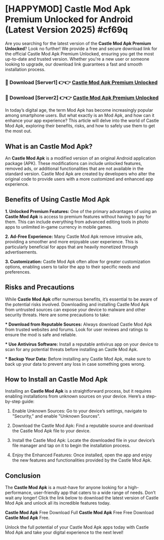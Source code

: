 # [HAPPYMOD] Castle Mod Apk Premium Unlocked for Android (Latest Version 2025) #cf69q

Are you searching for the latest version of the <strong>Castle Mod Apk Premium Unlocked</strong>? Look no further! We provide a free and secure download link for the official Castle Mod Apk Premium Unlocked, ensuring you get the most up-to-date and trusted version. Whether you're a new user or someone looking to upgrade, our download link guarantees a fast and smooth installation process.


<h3>🔴 Download [Server1] 👉👉 <a href="https://appsnew.pages.dev?q=Castle+Mod+Apk">Castle Mod Apk Premium Unlocked</a></h3>

<h3>🔴 Download [Server2] 👉👉 <a href="https://appsnew.pages.dev?q=Castle+Mod+Apk">Castle Mod Apk Premium Unlocked</a></h3>


In today’s digital age, the term Mod Apk has become increasingly popular among smartphone users. But what exactly is an Mod Apk, and how can it enhance your app experience? This article will delve into the world of Castle Mod Apk, exploring their benefits, risks, and how to safely use them to get the most out.


<h2>What is an Castle Mod Apk?</h2>

An <strong>Castle Mod Apk</strong> is a modified version of an original Android application package (APK). These modifications can include unlocked features, removed ads, or additional functionalities that are not available in the standard version. Castle Mod Apk are created by developers who alter the original code to provide users with a more customized and enhanced app experience.


<h2>Benefits of Using Castle Mod Apk</h2>

<strong> 1. Unlocked Premium Features:</strong> One of the primary advantages of using an <strong>Castle Mod Apk</strong> is access to premium features without having to pay for them. This can include everything from advanced editing tools in photo apps to unlimited in-game currency in mobile games.

<strong> 2. Ad-Free Experience:</strong> Many Castle Mod Apk remove intrusive ads, providing a smoother and more enjoyable user experience. This is particularly beneficial for apps that are heavily monetized through advertisements.

<strong> 3. Customization:</strong> Castle Mod Apk often allow for greater customization options, enabling users to tailor the app to their specific needs and preferences.


<h2>Risks and Precautions</h2>

While <strong>Castle Mod Apk</strong> offer numerous benefits, it’s essential to be aware of the potential risks involved. Downloading and installing Castle Mod Apk from untrusted sources can expose your device to malware and other security threats. Here are some precautions to take:

<strong> * Download from Reputable Sources:</strong> Always download Castle Mod Apk from trusted websites and forums. Look for user reviews and ratings to ensure the mod is safe and reliable.

<strong> * Use Antivirus Software:</strong> Install a reputable antivirus app on your device to scan for any potential threats before installing an Castle Mod Apk.

<strong> * Backup Your Data:</strong> Before installing any Castle Mod Apk, make sure to back up your data to prevent any loss in case something goes wrong.


<h2>How to Install an Castle Mod Apk</h2>

Installing an <strong>Castle Mod Apk</strong> is a straightforward process, but it requires enabling installations from unknown sources on your device. Here’s a step-by-step guide:

 1. Enable Unknown Sources: Go to your device’s settings, navigate to "Security," and enable "Unknown Sources".

 2. Download the Castle Mod Apk: Find a reputable source and download the Castle Mod Apk file to your device.

 3. Install the Castle Mod Apk: Locate the downloaded file in your device’s file manager and tap on it to begin the installation process.

 4. Enjoy the Enhanced Features: Once installed, open the app and enjoy the new features and functionalities provided by the Castle Mod Apk.


<h2><strong>Conclusion</strong></h2>

The <strong>Castle Mod Apk</strong> is a must-have for anyone looking for a high-performance, user-friendly app that caters to a wide range of needs. Don’t wait any longer! Click the link below to download the latest version of Castle Mod Apk and unlock all its incredible features today.

<strong>Castle Mod Apk</strong> Free Download Full <strong>Castle Mod Apk</strong> Free Free Download <strong>Castle Mod Apk</strong> Free.

Unlock the full potential of your Castle Mod Apk apps today with Castle Mod Apk and take your digital experience to the next level!